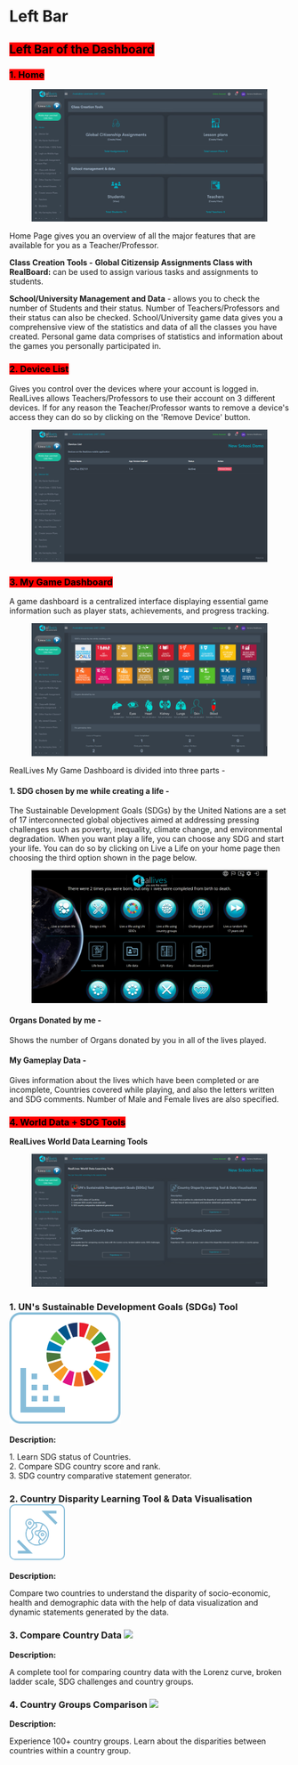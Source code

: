 # Left Bar

## <mark style="background-color:red;">Left Bar of the Dashboard</mark>

### <mark style="background-color:red;">1. Home</mark>

<figure><img src="../../.gitbook/assets/Screenshot 2024-03-11 104739.png" alt=""><figcaption></figcaption></figure>

Home Page gives you an overview of all the major features that are available for you as a Teacher/Professor.

**Class Creation Tools -** **Global Citizensip Assignments Class with RealBoard:** can be used to assign various tasks and assignments to students.&#x20;

**School/University Management and Data** - allows you to check the number of Students and their status. Number of Teachers/Professors and their status can also be checked. School/University game data gives you a comprehensive view of the statistics and data of all the classes you have created. Personal game data comprises of statistics and information about the games you personally participated in.

### <mark style="background-color:red;">2. Device List</mark>

Gives you control over the devices where your account is logged in. RealLives allows Teachers/Professors to use their account on 3 different devices. If for any reason the Teacher/Professor wants to remove a device's access they can do so by clicking on the 'Remove Device' button.

<figure><img src="../../.gitbook/assets/Screenshot 2024-03-11 104059.png" alt=""><figcaption></figcaption></figure>

### <mark style="background-color:red;">3. My Game Dashboard</mark>

A game dashboard is a centralized interface displaying essential game information such as player stats, achievements, and progress tracking.

<figure><img src="../../.gitbook/assets/Screenshot 2024-03-11 105442.png" alt=""><figcaption></figcaption></figure>

RealLives My Game Dashboard is divided into three parts -

#### **1. SDG chosen by me while creating a life** -

The Sustainable Development Goals (SDGs) by the United Nations are a set of 17 interconnected global objectives aimed at addressing pressing challenges such as poverty, inequality, climate change, and environmental degradation. When you want play a life, you can choose any SDG and start your life. You can do so by clicking on Live a Life on your home page then choosing the third option shown in the page below.

<figure><img src="../../.gitbook/assets/Screenshot 2024-03-11 105858.png" alt=""><figcaption></figcaption></figure>

#### Organs Donated by me -

Shows the number of Organs donated by you in all of the lives played.

#### My Gameplay Data -

Gives information about the lives which have been completed or are incomplete, Countries covered while playing, and also the letters written and SDG comments. Number of Male and Female lives are also specified.

### <mark style="background-color:red;">4. World Data + SDG Tools</mark>

**RealLives World Data Learning Tools**

<figure><img src="../../.gitbook/assets/Screenshot 2024-03-11 110827.png" alt=""><figcaption></figcaption></figure>

### 1. UN's Sustainable Development Goals (SDGs) Tool <img src="../../.gitbook/assets/sdggoalstoolicon.svg" alt="" data-size="original">

**Description:**

1\. Learn SDG status of Countries.\
2\. Compare SDG country score and rank.\
3\. SDG country comparative statement generator.

### 2. Country Disparity Learning Tool & Data Visualisation <img src="../../.gitbook/assets/image (1).png" alt="" data-size="original">

**Description:**

Compare two countries to understand the disparity of socio-economic, health and demographic data with the help of data visualization and dynamic statements generated by the data.

### 3. Compare Country Data ![](https://dev.reallivesworld.com/assets/images/tools/countrylearningtoolicon.svg)

**Description:**

A complete tool for comparing country data with the Lorenz curve, broken ladder scale, SDG challenges and country groups.

### 4. Country Groups Comparison ![](https://dev.reallivesworld.com/assets/images/tools/sdggoalstoolicon.svg)

**Description:**

Experience 100+ country groups. Learn about the disparities between countries within a country group.
